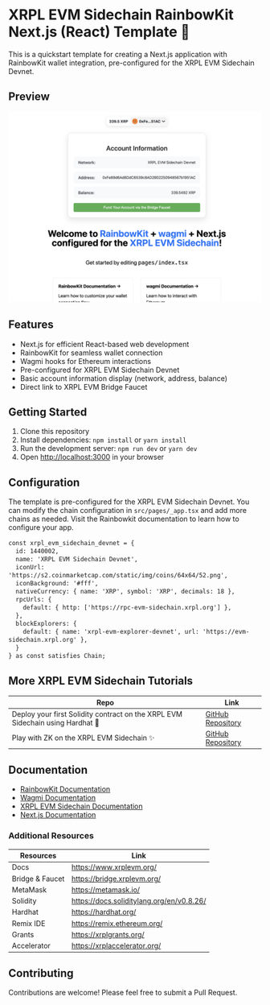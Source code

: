 # XRPL EVM Sidechain RainbowKit Next.js (React) Template 🌈

This is a quickstart template for creating a Next.js application with RainbowKit wallet integration, pre-configured for the XRPL EVM Sidechain Devnet.

## Preview 

![Demo Screenshot](./src/assets/screen.png)

## Features

- Next.js for efficient React-based web development
- RainbowKit for seamless wallet connection
- Wagmi hooks for Ethereum interactions
- Pre-configured for XRPL EVM Sidechain Devnet
- Basic account information display (network, address, balance)
- Direct link to XRPL EVM Bridge Faucet

## Getting Started

1. Clone this repository
2. Install dependencies: `npm install` or `yarn install`
3. Run the development server: `npm run dev` or `yarn dev`
4. Open [http://localhost:3000](http://localhost:3000) in your browser

## Configuration

The template is pre-configured for the XRPL EVM Sidechain Devnet. You can modify the chain configuration in `src/pages/_app.tsx` and add more chains as needed. Visit the Rainbowkit documentation to learn how to configure your app.

```tsx
const xrpl_evm_sidechain_devnet = {
  id: 1440002,
  name: 'XRPL EVM Sidechain Devnet',
  iconUrl: 'https://s2.coinmarketcap.com/static/img/coins/64x64/52.png',
  iconBackground: '#fff',
  nativeCurrency: { name: 'XRP', symbol: 'XRP', decimals: 18 },
  rpcUrls: {
    default: { http: ['https://rpc-evm-sidechain.xrpl.org'] },
  },
  blockExplorers: {
    default: { name: 'xrpl-evm-explorer-devnet', url: 'https://evm-sidechain.xrpl.org' },
  }
} as const satisfies Chain;
```

## More XRPL EVM Sidechain Tutorials

| Repo                | Link                                                    |
|---------------------|---------------------------------------------------------|
| Deploy your first Solidity contract on the XRPL EVM Sidechain using Hardhat 👷 | [GitHub Repository](https://github.com/maximedgr/xrpl-evm-quickstart-hardhat) |
| Play with ZK on the XRPL EVM Sidechain ✨ | [GitHub Repository](https://github.com/maximedgr/zk-xrpl-evm-workshop) |


## Documentation

- [RainbowKit Documentation](https://www.rainbowkit.com/docs)
- [Wagmi Documentation](https://wagmi.sh/)
- [XRPL EVM Sidechain Documentation](https://www.xrplevm.org/)
- [Next.js Documentation](https://nextjs.org/docs)

### Additional Resources

|Resources|Link|
|---|---|
|Docs|https://www.xrplevm.org/|
|Bridge & Faucet|https://bridge.xrplevm.org/|
|MetaMask|https://metamask.io/|
|Solidity|https://docs.soliditylang.org/en/v0.8.26/|
|Hardhat|https://hardhat.org/|
|Remix IDE|https://remix.ethereum.org/|
|Grants|https://xrplgrants.org/|
|Accelerator|https://xrplaccelerator.org/|

## Contributing

Contributions are welcome! Please feel free to submit a Pull Request.

